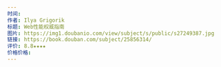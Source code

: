 ```yaml
---
时间: 
作者: Ilya Grigorik
标题: Web性能权威指南
图片: https://img1.doubanio.com/view/subject/s/public/s27249387.jpg
链接: https://book.douban.com/subject/25856314/
评价: 8.8★★★★
价格价格:
---
```

